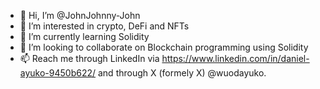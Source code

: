 - 👋 Hi, I’m @JohnJohnny-John
- 👀 I’m interested in crypto, DeFi and NFTs
- 🌱 I’m currently learning Solidity
- 💞️ I’m looking to collaborate on Blockchain programming using Solidity
- 📫 Reach me through LinkedIn via https://www.linkedin.com/in/daniel-ayuko-9450b622/ and through X (formely X) @wuodayuko.

<!---
JohnJohnny-John/JohnJohnny-John is a ✨ special ✨ repository because its `README.md` (this file) appears on your GitHub profile.
You can click the Preview link to take a look at your changes.
--->
